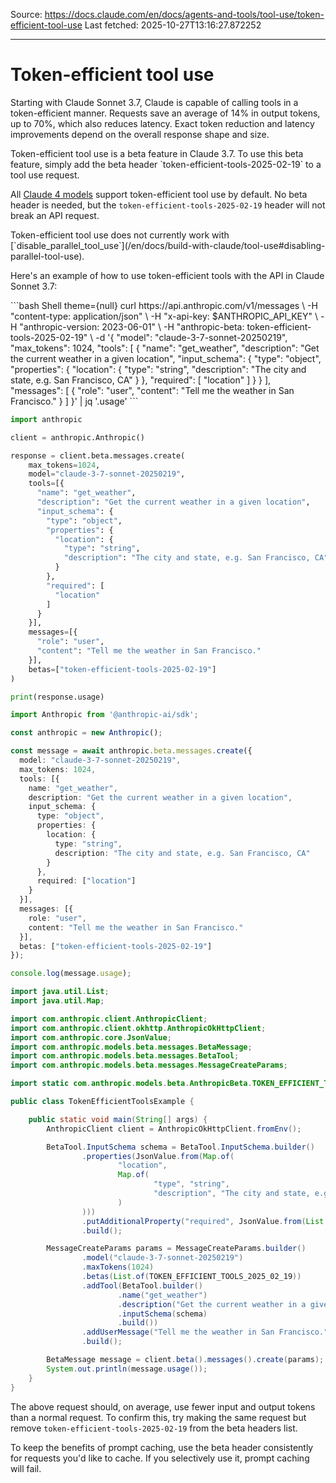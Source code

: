 Source: https://docs.claude.com/en/docs/agents-and-tools/tool-use/token-efficient-tool-use
Last fetched: 2025-10-27T13:16:27.872252

---

# Token-efficient tool use

Starting with Claude Sonnet 3.7, Claude is capable of calling tools in a token-efficient manner. Requests save an average of 14% in output tokens, up to 70%, which also reduces latency. Exact token reduction and latency improvements depend on the overall response shape and size.

<Info>
  Token-efficient tool use is a beta feature in Claude 3.7. To use this beta feature, simply add the beta header `token-efficient-tools-2025-02-19` to a tool use request.

  All [Claude 4 models](/en/docs/about-claude/models/overview) support token-efficient tool use by default. No beta header is needed, but the `token-efficient-tools-2025-02-19` header will not break an API request.
</Info>

<Warning>
  Token-efficient tool use does not currently work with [`disable_parallel_tool_use`](/en/docs/build-with-claude/tool-use#disabling-parallel-tool-use).
</Warning>

Here's an example of how to use token-efficient tools with the API in Claude Sonnet 3.7:

<CodeGroup>
  ```bash Shell theme={null}
  curl https://api.anthropic.com/v1/messages \
    -H "content-type: application/json" \
    -H "x-api-key: $ANTHROPIC_API_KEY" \
    -H "anthropic-version: 2023-06-01" \
    -H "anthropic-beta: token-efficient-tools-2025-02-19" \
    -d '{
      "model": "claude-3-7-sonnet-20250219",
      "max_tokens": 1024,
      "tools": [
        {
          "name": "get_weather",
          "description": "Get the current weather in a given location",
          "input_schema": {
            "type": "object",
            "properties": {
              "location": {
                "type": "string",
                "description": "The city and state, e.g. San Francisco, CA"
              }
            },
            "required": [
              "location"
            ]
          }
        }
      ],
      "messages": [
        {
          "role": "user",
          "content": "Tell me the weather in San Francisco."
        }
      ]
    }' | jq '.usage'
  ```

  ```Python Python theme={null}
  import anthropic

  client = anthropic.Anthropic()

  response = client.beta.messages.create(
      max_tokens=1024,
      model="claude-3-7-sonnet-20250219",
      tools=[{
        "name": "get_weather",
        "description": "Get the current weather in a given location",
        "input_schema": {
          "type": "object",
          "properties": {
            "location": {
              "type": "string",
              "description": "The city and state, e.g. San Francisco, CA"
            }
          },
          "required": [
            "location"
          ]
        }
      }],
      messages=[{
        "role": "user",
        "content": "Tell me the weather in San Francisco."
      }],
      betas=["token-efficient-tools-2025-02-19"]
  )

  print(response.usage)
  ```

  ```TypeScript TypeScript theme={null}
  import Anthropic from '@anthropic-ai/sdk';

  const anthropic = new Anthropic();

  const message = await anthropic.beta.messages.create({
    model: "claude-3-7-sonnet-20250219",
    max_tokens: 1024,
    tools: [{
      name: "get_weather",
      description: "Get the current weather in a given location",
      input_schema: {
        type: "object",
        properties: {
          location: {
            type: "string",
            description: "The city and state, e.g. San Francisco, CA"
          }
        },
        required: ["location"]
      }
    }],
    messages: [{ 
      role: "user", 
      content: "Tell me the weather in San Francisco." 
    }],
    betas: ["token-efficient-tools-2025-02-19"]
  });

  console.log(message.usage);
  ```

  ```Java Java theme={null}
  import java.util.List;
  import java.util.Map;

  import com.anthropic.client.AnthropicClient;
  import com.anthropic.client.okhttp.AnthropicOkHttpClient;
  import com.anthropic.core.JsonValue;
  import com.anthropic.models.beta.messages.BetaMessage;
  import com.anthropic.models.beta.messages.BetaTool;
  import com.anthropic.models.beta.messages.MessageCreateParams;

  import static com.anthropic.models.beta.AnthropicBeta.TOKEN_EFFICIENT_TOOLS_2025_02_19;

  public class TokenEfficientToolsExample {

      public static void main(String[] args) {
          AnthropicClient client = AnthropicOkHttpClient.fromEnv();

          BetaTool.InputSchema schema = BetaTool.InputSchema.builder()
                  .properties(JsonValue.from(Map.of(
                          "location",
                          Map.of(
                                  "type", "string",
                                  "description", "The city and state, e.g. San Francisco, CA"
                          )
                  )))
                  .putAdditionalProperty("required", JsonValue.from(List.of("location")))
                  .build();

          MessageCreateParams params = MessageCreateParams.builder()
                  .model("claude-3-7-sonnet-20250219")
                  .maxTokens(1024)
                  .betas(List.of(TOKEN_EFFICIENT_TOOLS_2025_02_19))
                  .addTool(BetaTool.builder()
                          .name("get_weather")
                          .description("Get the current weather in a given location")
                          .inputSchema(schema)
                          .build())
                  .addUserMessage("Tell me the weather in San Francisco.")
                  .build();

          BetaMessage message = client.beta().messages().create(params);
          System.out.println(message.usage());
      }
  }
  ```
</CodeGroup>

The above request should, on average, use fewer input and output tokens than a normal request. To confirm this, try making the same request but remove `token-efficient-tools-2025-02-19` from the beta headers list.

<Tip>
  To keep the benefits of prompt caching, use the beta header consistently for requests you'd like to cache. If you selectively use it, prompt caching will fail.
</Tip>